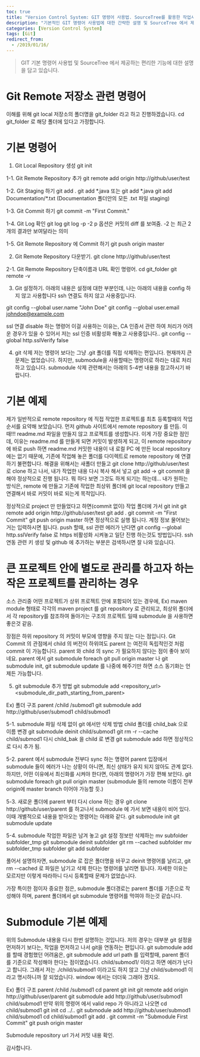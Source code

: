 ```yaml
---
toc: true
title: "Version Control System: GIT 명령어 사용법. SourceTree를 활용한 작업시 장점"
description: "기본적인 GIT 명령어 사용법에 대한 간략한 설명 및 SourceTree 에서 제공하는 기능에 대한 편리한 부분을 정리한 글입니다."
categories: [Version Control System]
tags: [Git]
redirect_from:
  - /2019/01/16/
---
```


> GIT 기본 명령어 사용법 및 SourceTree 에서 제공하는 편리한 기능에 대한 설명을 담고 있습니다.

# Git Remote 저장소 관련 명령어

이해를 위해 git local 저장소의 폴더명을 git_folder 라고 하고 진행하겠습니다.
cd git_folder 로 해당 폴더에 있다고 가정합니다.

# 기본 명령어
1. Git Local Repository 생성
git init

1-1. Git Remote Repository 추가
git remote add origin http://github/user/test

1-2. Git Staging 하기
git add .
git add \*.java   또는  git add *.java
git add Documentation/\*.txt (Documentation  폴더안의 모든 .txt 파일 staging)

1-3. Git Commit 하기
git commit -m "First Commit."

1-4. Git Log 확인
git log
git log -p -2 
p 옵션은 커밋의 diff 를 보여줌. -2 는 최근 2개의 결과만 보여달라는 의미

1-5. Git Remote Repository 에 Commit 하기
git push origin master


2. Git Remote Repository 다운받기.
git clone http://github/user/test

2-1. Git Remote Repository 단축이름과 URL 확인 명령어.
cd git_folder
git remote -v


3. Git 설정하기.
아래의 내용은 설정에 대한 부분인데, 나는 아래의 내용을 config 하지 않고 사용합니다
ssh 연결도 하지 않고 사용중입니다.

git config --global user.name "John Doe"
git config --global user.email johndoe@example.com

ssl 연결 disable 하는 명령어
이걸 사용하는 이유는, CA 인증서 관련 하여 처리가 어려운 경우가 있을 수 있어서 저는 ssl 인증 비활성화 해놓고 사용중입니다..
git config --global http.sslVerify false

4. git 삭제
저는 명령어 보다는 그냥 .git 폴더를 직접 삭제하는 편입니다. 
현재까지 큰 문제는 없었습니다. 하지만, submodule을 사용할때는 명령어로 하라는 대로 처리하고 있습니다.
submodule 삭제 관련해서는 아래의 5-4번 내용을 참고하시기 바랍니다.

# 기본 예제
제가 일반적으로 remote repository 에 직접 작업한 프로젝트를 최초 등록할때의 작업 순서를 요약해 보았습니다.
먼저 github 사이트에서 remote repository 를 만듬. 이때!!! readme.md 파일을 만들지 않고 프로젝트를 생성합니다.
이게 가장 중요한 점인데, 이유는 readme.md 를 만들게 되면 커밋이 발생하게 되고, 이 remote repository 에 
바로 push 하면 readme.md 커밋한 내용이 내 로컬 PC 에 만든 local repository 에는 없기 때문에, 
기존에 작업해 놓은 폴더를 다이렉트로 remote repository 에 연결하기 불편합니다.
해결을 위해서는 새폴더 만들고 git clone http://github/user/test 로 clone 하고 나서,
내가 작업한 내용 다시 복사 해서 넣고 git add -> git commit 을 해야 정상적으로 진행 됩니다.
뭐 하다 보면 그것도 하게 되기는 하는데... 내가 원하는 방식은,
remote 에 만들고 기존에 작업한 최상위 폴더에 git local repository 만들고 연결해서 바로 커밋이 바로 되는게 목적입니다.

정상적으로 project 만 만들었다고 하면(commit 없이)
작업 폴더에 가서
git init
git remote add origin http://github/user/test
git add .
git commit -m "First Commit"
git push origin master 
하면 정상적으로 실행 됩니다. 계정 정보 물어보는거는 입력하시면 됩니다.
push 할때, ssl 관련 에러가 난다면 
git config --global http.sslVerify false
로 https 비활성화 시켜놓고 일단 진행 하는것도 방법입니다.
ssh 연동 관련 키 생성 및 github 에 추가하는 부분은 검색하시면 잘 나와 있습니다.


# 큰 프로젝트 안에 별도로 관리를 하고자 하는 작은 프로젝트를 관리하는 경우
소스 관리중 어떤 프로젝트가 상위 프로젝트 안에 포함되어 있는 경우에,
Ex) maven module 형태로 각각의 maven project 를 git repository 로 관리되고, 
최상위 폴더에서 각 repository를 참조하여 돌아가는 구조의 프로젝트 일때 submodule 을 사용하면 좋은것 같음.

장점은 하위 repository 의 커밋이 부모에 영향을 주지 않는 다는 점입니다.
Git Commit 의 관점에서 child 의 버전이 하위여도 parent 는 여전히 독립적인것 처럼 commit 이 가능합니다.
parent 와 child 의 sync 가 필요하지 않다는 점이 좋아 보이네요. 
parent 에서 git submodule foreach git pull origin master 나 git submodule init, git submodule update 를 나중에 해주기만 하면
소스 동기화는 언제든 가능합니다.


5. git submodule 추가 방법
git submodule add <repository_url> <submodule_dir_path_starting_from_parent>

Ex) 폴더 구조
parent
	/child
		/submod1
git submodule add http://github/user/submod1 child/submod1

5-1. submodule 파일 삭제 없이 git 에서만 삭제 방법
child 폴더를 child_bak 으로 이름 변경
git submodule deinit child/submod1
git rm -r --cache child/submod1 
다시 child_bak 을 child 로 변경
git submodule add 하면 정상적으로 다시 추가 됨.

5-2. parent 에서 submodule 전부다 sync 하는 명령어
parent 입장에서 submodule 들이 에러가 나는 상황이 아니면, 최신 상태가 유지 되지 않아도 관계 없다.
하지만, 어떤 이유에서 최신화를 시켜야 한다면, 아래의 명령어가 가장 편해 보인다.
git submodule foreach git pull origin master (submodule 들의 remote 이름이 전부 origin에 master branch 이어야 가능할 듯.)

5-3. 새로운 폴더에 parent 부터 다시 clone 하는 경우
git clone http://github/user/parent 를 하고나서 submodule 에 가서 보면 내용이 비어 있다.
이때 개별적으로 내용을 받아오는 명령어는 아래와 같다.
git submodule init
git submodule update

5-4. submodule 작업한 파일은 남겨 놓고 git 설정 정보만 삭제하는
mv subfolder subfolder_tmp
git submodule deinit subfolder
git rm --cached subfolder
mv subfolder_tmp subfolder
git add subfolder

풀어서 설명하자면, submodule 로 잡은 폴더명을 바꾸고 deinit 명령어를 날리고, git rm --cached 로 파일은 남기고 삭제 한다는
명령어를 날리면 됩니다. 자세한 이유는 모르지만 이렇게 따라하니 다시 등록할때 문제가 없었습니다.

가장 특이한 점이자 중요한 점은, submodule 폴더경로는 parent 폴더를 기준으로 작성해야 하며, parent 폴더에서 git submodule
명령어를 먹여야 하는것 같습니다.

# Submodule 기본 예제

위의 Submodule 내용을 다시 한번 설명하는 것입니다.
저의 경우는 대부분 git 설정을 먼저하기 보다는, 작업을 먼저하고 나서 git을 연동하는 편입니다.
git submodule add 를 할때 경험했던 어려움은,
git submodule add url path 를 입력할때, parent 폴더를 기준으로 작성해야 한다는 점이였습니다.
child/submod1/ 이라고 하면 에러가 난다고 합니다. 그래서 저는 ./child/submod1 이라고도 하지 않고 그냥
child/submod1 이라고 명시하니까 잘 되었습니다. window 에서는 더더욱 그래야 겠지요.

Ex) 폴더 구조
parent
	/child
		/submod1
cd parent
git init
git remote add origin http://github/user/parent
git submodule add http://github/user/submod1 child/submod1
만약 위의 명령어 에서 valid repo 가 아니라고 나오면
cd child/submod1
git init
cd ../..
git submodule add http://github/user/submod1 child/submod1
cd child/submod1
git add .
git commit -m "Submodule First Commit"
git push origin master

Submodule repository url 가서 커밋 내용 확인.

감사합니다.

[^1]: This is a footnote.

[kramdown]: https://kramdown.gettalong.org/
[My Blog]: https://marindie.github.io